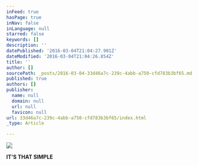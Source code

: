 ```yaml
---
inFeed: true
hasPage: true
inNav: false
inLanguage: null
starred: false
keywords: []
description: ''
datePublished: '2016-03-04T21:04:27.901Z'
dateModified: '2016-03-04T21:04:26.854Z'
title: ''
author: []
sourcePath: _posts/2016-03-04-33d46a7c-239c-4abb-a750-cfd783b3bf65.md
published: true
authors: []
publisher:
  name: null
  domain: null
  url: null
  favicon: null
url: 33d46a7c-239c-4abb-a750-cfd783b3bf65/index.html
_type: Article

---
```

![](https://s3-us-west-2.amazonaws.com/the-grid-img/p/480673b450f8f970930bb1e02564319cd8e04753.jpg)

**IT'S THAT SIMPLE**